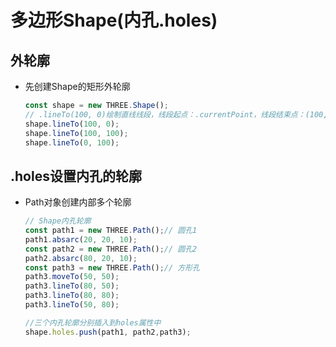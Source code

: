 # 多边形Shape(内孔.holes)

## 外轮廓

+ 先创建Shape的矩形外轮廓

  ```js
  const shape = new THREE.Shape();
  // .lineTo(100, 0)绘制直线线段，线段起点：.currentPoint，线段结束点：(100,0)
  shape.lineTo(100, 0);
  shape.lineTo(100, 100);
  shape.lineTo(0, 100);
  ```

## .holes设置内孔的轮廓

+ Path对象创建内部多个轮廓

  ```js
  // Shape内孔轮廓
  const path1 = new THREE.Path();// 圆孔1
  path1.absarc(20, 20, 10);
  const path2 = new THREE.Path();// 圆孔2
  path2.absarc(80, 20, 10);
  const path3 = new THREE.Path();// 方形孔
  path3.moveTo(50, 50);
  path3.lineTo(80, 50);
  path3.lineTo(80, 80);
  path3.lineTo(50, 80);
  ```

  ```js
  //三个内孔轮廓分别插入到holes属性中
  shape.holes.push(path1, path2,path3);
  ```
